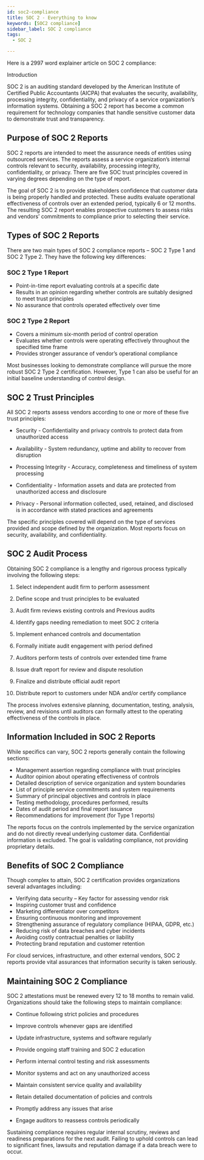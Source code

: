 ```yaml
---
id: soc2-compliance
title: SOC 2 - Everything to know
keywords: [SOC2 compliance]
sidebar_label: SOC 2 compliance
tags:
  - SOC 2

---
```


Here is a 2997 word explainer article on SOC 2 compliance:

Introduction

SOC 2 is an auditing standard developed by the American Institute of Certified Public Accountants (AICPA) that evaluates the security, availability, processing integrity, confidentiality, and privacy of a service organization’s information systems. Obtaining a SOC 2 report has become a common requirement for technology companies that handle sensitive customer data to demonstrate trust and transparency. 

## Purpose of SOC 2 Reports

SOC 2 reports are intended to meet the assurance needs of entities using outsourced services. The reports assess a service organization’s internal controls relevant to security, availability, processing integrity, confidentiality, or privacy. There are five SOC trust principles covered in varying degrees depending on the type of report.

The goal of SOC 2 is to provide stakeholders confidence that customer data is being properly handled and protected. These audits evaluate operational effectiveness of controls over an extended period, typically 6 or 12 months.  The resulting SOC 2 report enables prospective customers to assess risks and vendors’ commitments to compliance prior to selecting their service.

## Types of SOC 2 Reports

There are two main types of SOC 2 compliance reports – SOC 2 Type 1 and SOC 2 Type 2. They have the following key differences:

### SOC 2 Type 1 Report

- Point-in-time report evaluating controls at a specific date
- Results in an opinion regarding whether controls are suitably designed to meet trust principles 
- No assurance that controls operated effectively over time

### SOC 2 Type 2 Report 

- Covers a minimum six-month period of control operation 
- Evaluates whether controls were operating effectively throughout the specified time frame
- Provides stronger assurance of vendor’s operational compliance 

Most businesses looking to demonstrate compliance will pursue the more robust SOC 2 Type 2 certification. However, Type 1 can also be useful for an initial baseline understanding of control design.

## SOC 2 Trust Principles 

All SOC 2 reports assess vendors according to one or more of these five trust principles:

- Security - Confidentiality and privacy controls to protect data from unauthorized access 

- Availability - System redundancy, uptime and ability to recover from disruption

- Processing Integrity - Accuracy, completeness and timeliness of system processing

- Confidentiality - Information assets and data are protected from unauthorized access and disclosure

- Privacy - Personal information collected, used, retained, and disclosed is in accordance with stated practices and agreements

The specific principles covered will depend on the type of services provided and scope defined by the organization. Most reports focus on security, availability, and confidentiality.

## SOC 2 Audit Process

Obtaining SOC 2 compliance is a lengthy and rigorous process typically involving the following steps:

1. Select independent audit firm to perform assessment

2. Define scope and trust principles to be evaluated 

3. Audit firm reviews existing controls and Previous audits 

4. Identify gaps needing remediation to meet SOC 2 criteria

5. Implement enhanced controls and documentation

6. Formally initiate audit engagement with period defined 

7. Auditors perform tests of controls over extended time frame

8. Issue draft report for review and dispute resolution

9. Finalize and distribute official audit report 

10. Distribute report to customers under NDA and/or certify compliance 

The process involves extensive planning, documentation, testing, analysis, review, and revisions until auditors can formally attest to the operating effectiveness of the controls in place.

## Information Included in SOC 2 Reports 

While specifics can vary, SOC 2 reports generally contain the following sections:

- Management assertion regarding compliance with trust principles
- Auditor opinion about operating effectiveness of controls 
- Detailed description of service organization and system boundaries
- List of principle service commitments and system requirements 
- Summary of principal objectives and controls in place
- Testing methodology, procedures performed, results
- Dates of audit period and final report issuance
- Recommendations for improvement (for Type 1 reports)

The reports focus on the controls implemented by the service organization and do not directly reveal underlying customer data. Confidential information is excluded. The goal is validating compliance, not providing proprietary details.

## Benefits of SOC 2 Compliance

Though complex to attain, SOC 2 certification provides organizations several advantages including:

- Verifying data security – Key factor for assessing vendor risk
- Inspiring customer trust and confidence  
- Marketing differentiator over competitors 
- Ensuring continuous monitoring and improvement
- Strengthening assurance of regulatory compliance (HIPAA, GDPR, etc.)
- Reducing risk of data breaches and cyber incidents
- Avoiding costly contractual penalties or liability
- Protecting brand reputation and customer retention

For cloud services, infrastructure, and other external vendors, SOC 2 reports provide vital assurances that information security is taken seriously.

## Maintaining SOC 2 Compliance 

SOC 2 attestations must be renewed every 12 to 18 months to remain valid. Organizations should take the following steps to maintain compliance:

- Continue following strict policies and procedures 

- Improve controls whenever gaps are identified

- Update infrastructure, systems and software regularly

- Provide ongoing staff training and SOC 2 education

- Perform internal control testing and risk assessments

- Monitor systems and act on any unauthorized access 

- Maintain consistent service quality and availability

- Retain detailed documentation of policies and controls

- Promptly address any issues that arise 

- Engage auditors to reassess controls periodically

Sustaining compliance requires regular internal scrutiny, reviews and readiness preparations for the next audit. Failing to uphold controls can lead to significant fines, lawsuits and reputation damage if a data breach were to occur.

